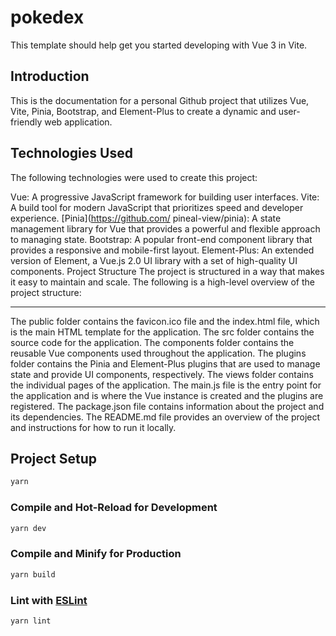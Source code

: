 # pokedex

This template should help get you started developing with Vue 3 in Vite.


## Introduction
This is the documentation for a personal Github project that utilizes Vue, Vite, Pinia, Bootstrap, and Element-Plus to create a dynamic and user-friendly web application.

## Technologies Used
The following technologies were used to create this project:

Vue: A progressive JavaScript framework for building user interfaces.
Vite: A build tool for modern JavaScript that prioritizes speed and developer experience.
[Pinia](https://github.com/ pineal-view/pinia): A state management library for Vue that provides a powerful and flexible approach to managing state.
Bootstrap: A popular front-end component library that provides a responsive and mobile-first layout.
Element-Plus: An extended version of Element, a Vue.js 2.0 UI library with a set of high-quality UI components.
Project Structure
The project is structured in a way that makes it easy to maintain and scale. The following is a high-level overview of the project structure:
<hr/>
The public folder contains the favicon.ico file and the index.html file, which is the main HTML template for the application.
The src folder contains the source code for the application.
The components folder contains the reusable Vue components used throughout the application.
The plugins folder contains the Pinia and Element-Plus plugins that are used to manage state and provide UI components, respectively.
The views folder contains the individual pages of the application.
The main.js file is the entry point for the application and is where the Vue instance is created and the plugins are registered.
The package.json file contains information about the project and its dependencies.
The README.md file provides an overview of the project and instructions for how to run it locally.

## Project Setup

```sh
yarn
```

### Compile and Hot-Reload for Development

```sh
yarn dev
```

### Compile and Minify for Production

```sh
yarn build
```

### Lint with [ESLint](https://eslint.org/)

```sh
yarn lint
```
